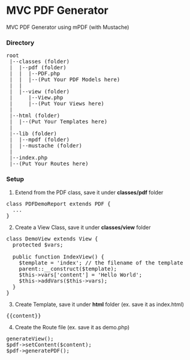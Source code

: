 <h1>MVC PDF Generator</h1>
MVC PDF Generator using mPDF (with Mustache)

<h3>Directory</h3>

<pre>
root
 |--classes (folder)
 |  |--pdf (folder)
 |  |  |--PDF.php
 |  |  |--(Put Your PDF Models here)
 |  |
 |  |--view (folder)
 |     |--View.php
 |     |--(Put Your Views here)
 |
 |--html (folder)
 |  |--(Put Your Templates here)
 |
 |--lib (folder)
 |  |--mpdf (folder)
 |  |--mustache (folder)
 |
 |--index.php
 |--(Put Your Routes here)
</pre>

 <h3>Setup</h3>

1. Extend from the PDF class, save it under <b>classes/pdf</b> folder
<pre>
class PDFDemoReport extends PDF {
  ...
}
</pre>

2. Create a View Class, save it under <b>classes/view</b> folder
<pre>
class DemoView extends View {
  protected $vars;

  public function IndexView() {
    $template = 'index'; // the filename of the template
    parent::__construct($template);
    $this->vars['content'] = 'Hello World';
    $this->addVars($this->vars);
  }
}
</pre>

3. Create Template, save it under <b>html</b> folder (ex. save it as index.html)
<pre>
{{content}}
</pre>

4. Create the Route file (ex. save it as demo.php)
<pre>
<?php
require("base.php");
require_once("$BASE_DIR/common.php");
require_once("$BASE_DIR/classes/view/DemoView.php");

$pdf = new PDFDemoReport('en');
$page = new DemoView($pdf);
$content = $page->generateView();
$pdf->setContent($content);
$pdf->generatePDF();

</pre>
